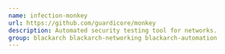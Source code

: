 ```yaml
---
name: infection-monkey
url: https://github.com/guardicore/monkey
description: Automated security testing tool for networks.
group: blackarch blackarch-networking blackarch-automation
---
```

